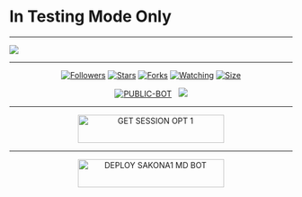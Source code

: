 # In Testing Mode Only

---
<a href="https://git.io/typing-svg">
    <img src="https://readme-typing-svg.herokuapp.com?color=FF1043&lines=**😘WELCOME+TO+MY+REPOSITERY😘**!;❤❤SAKONA1+MD+Thanks+for+visiting❤❤!;**🥰🥰QADEER+KHAN+KULACHI🥰🥰**!"/>
</a>

___




<p align="center">
<a href="https://github.com/Qadeer-Xtech/followers"><img title="Followers" src="https://img.shields.io/github/followers/Qadeer-Xtech?color=purple&style=flat-square"></a>
<a href="https://github.com/Qadeer-Xtech/SAKONA1-MD/stargazers/"><img title="Stars" src="https://img.shields.io/github/stars/Qadeer-Xtech/SAKONA1-MD?color=blue&style=flat-square"></a>
<a href="https://github.com/Qadeer-Xtech/SAKONA1-MD/network/members"><img title="Forks" src="https://img.shields.io/github/forks/Qadeer-Xtech/SAKONA1-MD?color=blue&style=flat-square"></a>
<a href="https://github.com/Qadeer-Xtech/SAKONA1-MD/watchers"><img title="Watching" src="https://img.shields.io/github/watchers/Qadeer-Xtech/SAKONA1-MD?label=Watchers&color=blue&style=flat-square"></a>
<a href="https://github.com/Qadeer-Xtech/SAKONA1-MD/"><img title="Size" src="https://img.shields.io/github/repo-size/Qadeer-Xtech/SAKONA1-MD?style=flat-square&color=green"></a>
<p align="center">
<a href="https://github.com/Qadeer-Xtech/SAKONA1-MD"><img title="PUBLIC-BOT" src="https://img.shields.io/static/v1?label=Language&message=English&style=flat-square&color=darkpink"></a> &nbsp;
  <img src="https://komarev.com/ghpvc/?username=Qadeer-Xtech&label=VIEWS&style=flat-square&color=blue" />
</a>











___
<p align="center">
  <a href="https://qadeer-pair-9e1dc45a3836.herokuapp.com/">
    <img title="GET SESSION OPT 1" src="https://img.shields.io/badge/🔑_GET_SAKONA1 MD_SESSION-000000?style=for-the-badge&logo=quantum&logoColor=white&color=skyblue" width="260" height="50"/>
  </a>

---
<p align="center">
<a href="https://dashboard.heroku.com/new?template=https://github.com/Qadeer-Xtech/SAKONA1-MD/tree/main">
    <img title="DEPLOY SAKONA1 MD BOT" src="https://img.shields.io/badge/🚀_DEPLOY_ON_HEROKU-000000?style=for-the-badge&logo=heroku&logoColor=white&color=FF00FF" width="260" height="50"/>
  </a>
</p>




